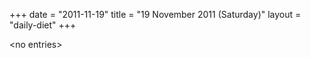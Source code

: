 +++
date = "2011-11-19"
title = "19 November 2011 (Saturday)"
layout = "daily-diet"
+++


\<no entries\>
